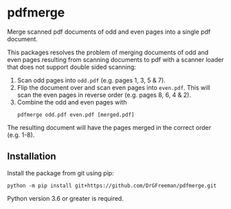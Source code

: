 # pdfmerge
Merge scanned pdf documents of odd and even pages into a single pdf document.

This packages resolves the problem of merging documents of odd and even pages resulting from scanning documents to pdf with a scanner loader that does not support double sided scanning:

1. Scan odd pages into `odd.pdf` (e.g. pages 1, 3, 5 & 7).
1. Flip the document over and scan even pages into `even.pdf`. This will scan the even pages in reverse order (e.g. pages 8, 6, 4 & 2).
1. Combine the odd and even pages with
    ```
    pdfmerge odd.pdf even.pdf [merged.pdf]
    ```

The resulting document will have the pages merged in the correct order (e.g. 1-8).

## Installation

Install the package from git using pip:

```
python -m pip install git+https://github.com/DrGFreeman/pdfmerge.git
```

Python version 3.6 or greater is required.
